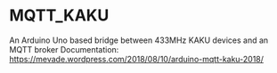 # MQTT_KAKU
An Arduino Uno based bridge between 433MHz KAKU devices and an MQTT broker
Documentation: https://mevade.wordpress.com/2018/08/10/arduino-mqtt-kaku-2018/

